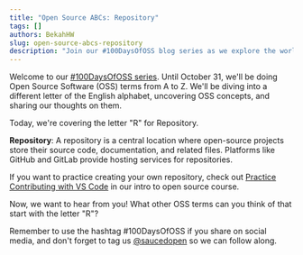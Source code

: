 ```yaml
---
title: "Open Source ABCs: Repository"
tags: []
authors: BekahHW
slug: open-source-abcs-repository
description: "Join our #100DaysOfOSS blog series as we explore the world of Open Source Software (OSS) from A to Z! Every week, we'll discuss two new letters of the English alphabet. Share your thoughts, ideas, and favorite OSS projects for each letter. Let's celebrate the power of open source together! "
---
```


Welcome to our [#100DaysOfOSS series](https://dev.to/opensauced/100daysofoss-growing-skills-and-real-world-experience-3o5k). Until October 31, we'll be doing  Open Source Software (OSS) terms from A to Z. We'll be diving into a different letter of the English alphabet, uncovering OSS concepts, and sharing our thoughts on them.

Today, we're covering the letter "R" for Repository.

<!-- truncate -->

**Repository**: A repository is a central location where open-source projects store their source code, documentation, and related files. Platforms like GitHub and GitLab provide hosting services for repositories.

If you want to practice creating your own repository, check out [Practice Contributing with VS Code](https://opensauced.pizza/learn/#/04-tools-to-be-successful?id=practicing-contributing-with-vs-code) in our intro to open source course.

Now, we want to hear from you! What other OSS terms can you think of that start with the letter "R"?

Remember to use the hashtag #100DaysOfOSS if you share on social media, and don't forget to tag us [@saucedopen](https://twitter.com/saucedopen) so we can follow along.
